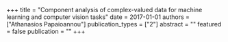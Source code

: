 +++
title = "Component analysis of complex-valued data for machine learning and computer vision tasks"
date = 2017-01-01
authors = ["Athanasios Papaioannou"]
publication_types = ["2"]
abstract = ""
featured = false
publication = ""
+++

